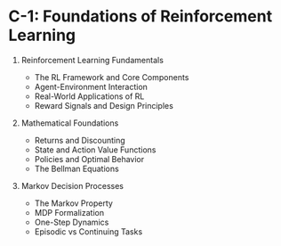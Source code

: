 # C-1: Foundations of Reinforcement Learning

1. Reinforcement Learning Fundamentals
   - The RL Framework and Core Components
   - Agent-Environment Interaction
   - Real-World Applications of RL
   - Reward Signals and Design Principles

2. Mathematical Foundations
   - Returns and Discounting
   - State and Action Value Functions
   - Policies and Optimal Behavior
   - The Bellman Equations

3. Markov Decision Processes
   - The Markov Property
   - MDP Formalization
   - One-Step Dynamics
   - Episodic vs Continuing Tasks

